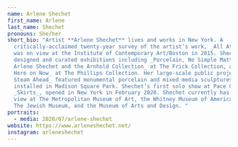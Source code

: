 ```yaml
---
name: Arlene Shechet
first_name: Arlene
last_name: Shechet
pronouns: She/her
short_bio: "Artist **Arlene Shechet** lives and works in New York. A
  critically-acclaimed twenty-year survey of the artist’s work, _All At Once_,
  was on view at the Institute of Contemporary Art/Boston in 2015. Shechet has
  designed and curated exhibitions including _Porcelain, No Simple Matter:
  Arlene Shechet and the Arnhold Collection_ at The Frick Collection, and _From
  Here on Now_ at The Phillips Collection. Her large-scale public project _Full
  Steam Ahead_ featured monumental porcelain and mixed media sculptures
  installed in Madison Square Park. Shechet’s first solo show at Pace Gallery,
  _Skirts_, opened in New York in February 2020. Shechet currently has work on
  view at The Metropolitan Museum of Art, the Whitney Museum of American Art,
  The Jewish Museum, and the Museum of Arts and Design. "
portraits:
  - media: 2020/07/arlene-shechet
website: https://www.arleneshechet.net/
instagram: arleneshechet
---
```

